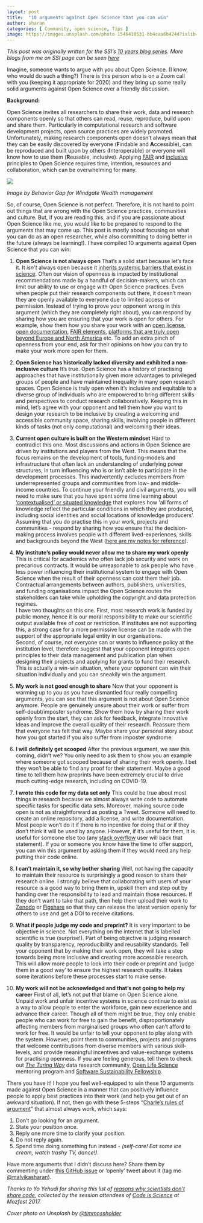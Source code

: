 ```yaml
---
layout: post
title:  "10 arguments against Open Science that you can win"
author: sharan
categories: [ Community, open science, Tips ]
image: https://images.unsplash.com/photo-1546410531-bb4caa6b424d?ixlib=rb-1.2.1&ixid=MXwxMjA3fDB8MHxwaG90by1wYWdlfHx8fGVufDB8fHw%3D&auto=format&fit=crop&w=1651&q=80
---
```


*This post was originally written for the SSI’s [10 years blog series](https://www.software.ac.uk/blog/2020-12-17-ten-arguments-against-open-science-you-can-win). More blogs from me on SSI page can be seen [here](https://www.software.ac.uk/author/malvika-sharan)*

Imagine, someone wants to argue with you about Open Science. (I know, who would do such a thing?) There is this person who is on a Zoom call with you (keeping it appropriate for 2020) and they bring up some really solid arguments against Open Science over a friendly discussion.

**Background:**

Open Science invites all researchers to share their work, data and research components openly so that others can read, reuse, reproduce, build upon and share them. Particularly in computational research and software development projects, open source practices are widely promoted. Unfortunately, making research components open doesn’t always mean that they can be easily discovered by everyone (**F**indable and **A**ccessible), can be reproduced and built upon by others (**I**nteroperable) or everyone will know how to use them (**R**eusable, inclusive). Applying [FAIR](https://www.go-fair.org/fair-principles/) and [inclusive](https://ioppublishing.org/open-access-week-2019/inclusion-for-open-science/) principles to Open Science requires time, intention, resources and collaboration, which can be overwhelming for many.

![](https://www.software.ac.uk/sites/default/files/Malvikablog.png)

_Image by Behavior Gap for Windgate Wealth management_

So, of course, Open Science is not perfect. Therefore, it is not hard to point out things that are wrong with the Open Science practices, communities and culture. But, if you are reading this, and if you are passionate about Open Science like me, you would like to be prepared to respond to the arguments that may come up. This post is mostly about focusing on what you can do as an open researcher, while also committing to doing better in the future (always be learning!). I have compiled 10 arguments against Open Science that you can win:

1. **Open Science is not always open** 
That’s a solid start because let’s face it. It _isn’t_ always open because it [inherits systemic barriers that exist in science](https://www.americanscientist.org/article/open-science-isnt-always-open-to-all-scientists). Often our vision of openness is impacted by institutional recommendations made by a handful of decision-makers, which can limit our ability to use or engage with Open Science practices. Even when people put their research components out there, it doesn’t mean they are openly available to everyone due to limited access or permission. Instead of trying to prove your opponent wrong in this argument (which they are completely right about), you can respond by sharing how you are ensuring that your work is open for others. For example, show them how you share your work with an [open license](https://wiki.creativecommons.org/wiki/Open_license), [open documentation](https://opensource.com/article/20/3/documentation), [FAIR elements](https://fairplus.github.io/cookbook-dev/intro.html), [platforms that are truly open beyond Europe and North America](https://www.elsevier.com/connect/transition-to-open-access-creates-a-challenge-for-global-south) etc. To add an extra pinch of openness from your end, ask for their opinions on how you can try to make your work more open for them.
 
2. **Open Science has historically lacked diversity and exhibited a non-inclusive culture**
It’s true. Open Science has a history of practising approaches that have institutionally given more advantages to privileged groups of people and have maintained inequality in many open research spaces. Open Science is truly open when it’s inclusive and equitable to a diverse group of individuals who are empowered to bring different skills and perspectives to conduct research collaboratively. Keeping this in mind, let’s agree with your opponent and tell them how you want to design your research to be inclusive by creating a welcoming and accessible community space, sharing skills, involving people in different kinds of tasks (not only computational) and welcoming their ideas.
 
3. **Current open culture is built on the Western mindset**
Hard to contradict this one. Most discussions and actions in Open Science are driven by institutions and players from the West. This means that the focus remains on the development of tools, funding-models and infrastructure that often lack an understanding of underlying power structures, in turn influencing who is or isn’t able to participate in the development processes. This inadvertently excludes members from underrepresented groups and communities from low- and middle-income countries. To continue your friendly and civil arguments, you will need to make sure that you have spent some time learning about [‘contextualised’ or situated knowledge](http://ebooks.iospress.nl/publication/46639) that explores how ‘all forms of knowledge reflect the particular conditions in which they are produced, including social identities and social locations of knowledge producers’. Assuming that you do practise this in your work, projects and communities - respond by sharing how you ensure that the decision-making process involves people with different lived-experiences, skills and backgrounds beyond the West ([here are my notes for reference](https://zenodo.org/record/4051476#.X9JTi16nzOQ)).
 
4. **My institute’s policy would never allow me to share my work openly**
This is critical for academics who often lack job security and work on precarious contracts. It would be unreasonable to ask people who have less power influencing their institutional system to engage with Open Science when the result of their openness can cost them their job. Contractual arrangements between authors, publishers, universities, and funding organisations impact the Open Science routes the stakeholders can take while upholding the copyright and data protection regimes. \
I have two thoughts on this one. First, most research work is funded by public money, hence it is our moral responsibility to make our scientific output available free of cost or restriction. If institutes are not supporting this, a strong case for a more permissive license can be made with the support of the appropriate legal entity in our organisations. \
Second, of course, not everyone can or wants to influence policy at the institution level, therefore suggest that your opponent integrates open principles to their data management and publication plan when designing their projects and applying for grants to fund their research. This is actually a win-win situation, where your opponent can win their situation individually and you can sneakily win the argument.
 
5. **My work is not good enough to share**
Now that your opponent is warming up to you as you have dismantled four really compelling arguments, you can see that this argument is not about Open Science anymore. People are genuinely unsure about their work or suffer from self-doubt/imposter syndrome. Show them how by sharing their work openly from the start, they can ask for feedback, integrate innovative ideas and improve the overall quality of their research. Reassure them that everyone has felt that way. Maybe share your personal story about how you got started if you also suffer from imposter syndrome.
 
6. **I will definitely get scooped**
After the previous argument, we saw this coming, didn’t we? You only need to ask them to show you an example where someone got scooped because of sharing their work openly. I bet they won’t be able to find any proof for their statement. Maybe a good time to tell them how preprints have been extremely crucial to drive much cutting-edge research, including on COVID-19.
 
7. **I wrote this code for my data set only**
This could be true about most things in research because we almost always write code to automate specific tasks for specific data sets. Moreover, making source code open is not as straightforward as posting a Tweet. Someone will need to create an online repository, add a license, and write documentation. Most people won’t do it if there is no incentive for doing that or if they don’t think it will be used by anyone. However, if it’s useful for them, it is useful for someone else too (any [stack overflow](https://stackoverflow.com/) user will back that statement). If you or someone you know have the time to offer support, you can win this argument by asking them if they would need any help putting their code online.
 
8. **I can’t maintain it, so why bother sharing**
Well, not having the capacity to maintain their resource is surprisingly a good reason to share their research online. I strongly believe that collaborating with users of your resource is a good way to bring them in, upskill them and step out by handing over the responsibility to lead and maintain those resources. If they don’t want to take that path, then help them upload their work to [Zenodo](https://zenodo.org/) or [Figshare](https://figshare.com/) so that they can release the latest version openly for others to use and get a DOI to receive citations.
 
9. **What if people judge my code and preprint?**
It is very important to be objective in science. Not everything on the internet that is labelled scientific is true (surprise!). Part of being objective is judging research quality by transparency, reproducibility and reusability standards. Tell your opponent that by making their work open, they will take a step towards being more inclusive and creating more accessible research. This will allow more people to look into their code or preprint and ‘judge them in a good way’ to ensure the highest research quality. It takes some iterations before these processes start to make sense.
 
10. **My work will not be acknowledged and that’s not going to help my career**
First of all, let’s not put that blame on Open Science alone. Unpaid work and unfair incentive systems in science continue to exist as a way to allow people to enter the workforce, gain new experience and advance their career. Though all of them might be true, they only enable people who can work for free to gain the benefit, disproportionately affecting members from marginalised groups who often can’t afford to work for free. It would be unfair to tell your opponent to play along with the system. However, point them to communities, projects and programs that welcome contributions from diverse members with various skill-levels, and provide meaningful incentives and value-exchange systems for practising openness. If you are feeling generous, tell them to check out _[The Turing Way](https://the-turing-way.netlify.app/welcome)_ data research community, [Open Life Science](https://openlifesci.org/) mentoring program and [Software Sustainability Fellowship](https://software.ac.uk/).

There you have it! I hope you feel well-equipped to win these 10 arguments made against Open Science in a manner that can positively influence people to apply best practices into their work (and help you get out of an awkward situation). If not, then go with these 5-steps “[Charle’s rules of argument](https://geekfeminism.wikia.org/wiki/Charles%27_Rules_of_Argument)” that almost always work, which says:

1. Don’t go looking for an argument.
2. State your position once.
3. Reply one more time to clarify your position.
4. Do not reply again.
5. Spend time doing something fun instead - _(self-care! Eat some ice cream, watch trashy TV, dance!)_.

Have more arguments that I didn’t discuss here? Share them by commenting under [this GitHub issue](https://github.com/codeisscience/code-is-science/issues/97) or ‘openly’ tweet about it (tag me [@malvikasharan](https://twitter.com/MalvikaSharan)).

_Thanks to Yo Yehudi for sharing this list of [reasons why scientists don’t share code](https://github.com/codeisscience/code-is-science/tree/master/content/reasons), collected by the session attendees of [Code is Science](http://www.codeisscience.com/) at Mozfest 2017._

*Cover photo on Unsplash by [@timmossholder](https://unsplash.com/photos/WE_Kv_ZB1l0)*
